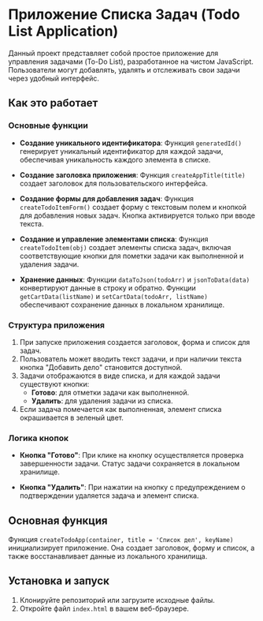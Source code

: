# Приложение Списка Задач (Todo List Application)

Данный проект представляет собой простое приложение для управления задачами (To-Do List), разработанное на чистом JavaScript. Пользователи могут добавлять, удалять и отслеживать свои задачи через удобный интерфейс.

## Как это работает

### Основные функции

- **Создание уникального идентификатора**: Функция `generatedId()` генерирует уникальный идентификатор для каждой задачи, обеспечивая уникальность каждого элемента в списке.

- **Создание заголовка приложения**: Функция `createAppTitle(title)` создает заголовок для пользовательского интерфейса.

- **Создание формы для добавления задач**: Функция `createTodoItemForm()` создает форму с текстовым полем и кнопкой для добавления новых задач. Кнопка активируется только при вводе текста.

- **Создание и управление элементами списка**: Функция `createTodoItem(obj)` создает элементы списка задач, включая соответствующие кнопки для пометки задачи как выполненной и удаления задачи.

- **Хранение данных**: Функции `dataToJson(todoArr)` и `jsonToData(data)` конвертируют данные в строку и обратно. Функции `getCartData(listName)` и `setCartData(todoArr, listName)` обеспечивают сохранение данных в локальном хранилище.

### Структура приложения

1. При запуске приложения создается заголовок, форма и список для задач.
2. Пользователь может вводить текст задачи, и при наличии текста кнопка "Добавить дело" становится доступной.
3. Задачи отображаются в виде списка, и для каждой задачи существуют кнопки:
   - **Готово**: для отметки задачи как выполненной.
   - **Удалить**: для удаления задачи из списка.
4. Если задача помечается как выполненная, элемент списка окрашивается в зеленый цвет.

### Логика кнопок

- **Кнопка "Готово"**: При клике на кнопку осуществляется проверка завершенности задачи. Статус задачи сохраняется в локальном хранилище.

- **Кнопка "Удалить"**: При нажатии на кнопку с предупреждением о подтверждении удаляется задача и элемент списка.

## Основная функция

Функция `createTodoApp(container, title = 'Список дел', keyName)` инициализирует приложение. Она создает заголовок, форму и список, а также восстанавливает данные из локального хранилища.

## Установка и запуск

1. Клонируйте репозиторий или загрузите исходные файлы.
2. Откройте файл `index.html` в вашем веб-браузере.

